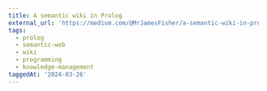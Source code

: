 ```yaml
---
title: A semantic wiki in Prolog
external_url: 'https://medium.com/@MrJamesFisher/a-semantic-wiki-in-prolog-cf24fd53a4a'
tags:
  - prolog
  - semantic-web
  - wiki
  - programming
  - knowledge-management
taggedAt: '2024-03-26'
---
```


